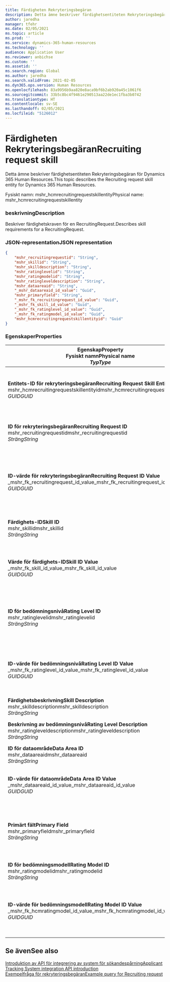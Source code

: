 ```yaml
---
title: Färdigheten Rekryteringsbegäran
description: Detta ämne beskriver färdighetsentiteten Rekryteringsbegäran för Dynamics 365 Human Resources.
author: jaredha
manager: tfehr
ms.date: 02/05/2021
ms.topic: article
ms.prod: ''
ms.service: dynamics-365-human-resources
ms.technology: ''
audience: Application User
ms.reviewer: anbichse
ms.custom: ''
ms.assetid: ''
ms.search.region: Global
ms.author: jaredha
ms.search.validFrom: 2021-02-05
ms.dyn365.ops.version: Human Resources
ms.openlocfilehash: 83a9956b9aa820e8aca9bf6b2ab920a45c1061f6
ms.sourcegitcommit: 33b5c8bc4f9461e290513aa22de1ec1fba3b0742
ms.translationtype: HT
ms.contentlocale: sv-SE
ms.lasthandoff: 02/05/2021
ms.locfileid: "5126012"
---
```

# <a name="recruiting-request-skill"></a><span data-ttu-id="fb0c0-103">Färdigheten Rekryteringsbegäran</span><span class="sxs-lookup"><span data-stu-id="fb0c0-103">Recruiting request skill</span></span>

<span data-ttu-id="fb0c0-104">Detta ämne beskriver färdighetsentiteten Rekryteringsbegäran för Dynamics 365 Human Resources.</span><span class="sxs-lookup"><span data-stu-id="fb0c0-104">This topic describes the Recruiting request skill entity for Dynamics 365 Human Resources.</span></span>

<span data-ttu-id="fb0c0-105">Fysiskt namn: mshr_hcmrecruitingrequestskillentity</span><span class="sxs-lookup"><span data-stu-id="fb0c0-105">Physical name: mshr_hcmrecruitingrequestskillentity</span></span>

### <a name="description"></a><span data-ttu-id="fb0c0-106">beskrivning</span><span class="sxs-lookup"><span data-stu-id="fb0c0-106">Description</span></span>

<span data-ttu-id="fb0c0-107">Beskriver färdighetskraven för en RecruitingRequest.</span><span class="sxs-lookup"><span data-stu-id="fb0c0-107">Describes skill requirements for a RecruitingRequest.</span></span>

### <a name="json-representation"></a><span data-ttu-id="fb0c0-108">JSON-representation</span><span class="sxs-lookup"><span data-stu-id="fb0c0-108">JSON representation</span></span>

```json
{
    "mshr_recruitingrequestid": "String",
    "mshr_skillid": "String",
    "mshr_skilldescription": "String",
    "mshr_ratinglevelid": "String",
    "mshr_ratingmodelid": "String",
    "mshr_ratingleveldescription": "String",
    "mshr_dataareaid": "String",
    "_mshr_dataareaid_id_value": "Guid",
    "mshr_primaryfield": "String",
    "_mshr_fk_recruitingrequest_id_value": "Guid",
    "_mshr_fk_skill_id_value": "Guid",
    "_mshr_fk_ratinglevel_id_value": "Guid",
    "_mshr_fk_ratingmodel_id_value": "Guid",
    "mshr_hcmrecruitingrequestskillentityid": "Guid"
}
```

### <a name="properties"></a><span data-ttu-id="fb0c0-109">Egenskaper</span><span class="sxs-lookup"><span data-stu-id="fb0c0-109">Properties</span></span>

| <span data-ttu-id="fb0c0-110">Egenskap</span><span class="sxs-lookup"><span data-stu-id="fb0c0-110">Property</span></span><br><span data-ttu-id="fb0c0-111">**Fysiskt namn**</span><span class="sxs-lookup"><span data-stu-id="fb0c0-111">**Physical name**</span></span><br><span data-ttu-id="fb0c0-112">**_Typ_**</span><span class="sxs-lookup"><span data-stu-id="fb0c0-112">**_Type_**</span></span> | <span data-ttu-id="fb0c0-113">Använd</span><span class="sxs-lookup"><span data-stu-id="fb0c0-113">Use</span></span> | <span data-ttu-id="fb0c0-114">beskrivning</span><span class="sxs-lookup"><span data-stu-id="fb0c0-114">Description</span></span> |
| --- | --- | --- |
| <span data-ttu-id="fb0c0-115">**Entitets-ID för rekryteringsbegäran**</span><span class="sxs-lookup"><span data-stu-id="fb0c0-115">**Recruiting Request Skill Entity ID**</span></span><br><span data-ttu-id="fb0c0-116">mshr_hcmrecruitingrequestskillentityid</span><span class="sxs-lookup"><span data-stu-id="fb0c0-116">mshr_hcmrecruitingrequestskillentityid</span></span><br><span data-ttu-id="fb0c0-117">*GUID*</span><span class="sxs-lookup"><span data-stu-id="fb0c0-117">*GUID*</span></span> | <span data-ttu-id="fb0c0-118">Skrivskydd</span><span class="sxs-lookup"><span data-stu-id="fb0c0-118">Read-only</span></span><br><span data-ttu-id="fb0c0-119">Obligatoriskt</span><span class="sxs-lookup"><span data-stu-id="fb0c0-119">Required</span></span> | <span data-ttu-id="fb0c0-120">Systemgenererad, unik identifierare för posten **Färdigheten Rekryteringsbegäran**.</span><span class="sxs-lookup"><span data-stu-id="fb0c0-120">System-generated unique identifier for the **Recruiting Request Skill** record.</span></span> |
| <span data-ttu-id="fb0c0-121">**ID för rekryteringsbegäran**</span><span class="sxs-lookup"><span data-stu-id="fb0c0-121">**Recruiting Request ID**</span></span><br><span data-ttu-id="fb0c0-122">mshr_recruitingrequestid</span><span class="sxs-lookup"><span data-stu-id="fb0c0-122">mshr_recruitingrequestid</span></span><br><span data-ttu-id="fb0c0-123">*Sträng*</span><span class="sxs-lookup"><span data-stu-id="fb0c0-123">*String*</span></span> | <span data-ttu-id="fb0c0-124">Skriv en gång</span><span class="sxs-lookup"><span data-stu-id="fb0c0-124">Write-once</span></span><br><span data-ttu-id="fb0c0-125">Obligatoriskt</span><span class="sxs-lookup"><span data-stu-id="fb0c0-125">Required</span></span> | <span data-ttu-id="fb0c0-126">Den användarläsbara unika identifieraren för associerad rekryteringsbegäran.</span><span class="sxs-lookup"><span data-stu-id="fb0c0-126">The user-readable unique identifier of the associated recruiting request.</span></span> |
| <span data-ttu-id="fb0c0-127">**ID-värde för rekryteringsbegäran**</span><span class="sxs-lookup"><span data-stu-id="fb0c0-127">**Recruiting Request ID Value**</span></span><br><span data-ttu-id="fb0c0-128">_mshr_fk_recruitingrequest_id_value</span><span class="sxs-lookup"><span data-stu-id="fb0c0-128">_mshr_fk_recruitingrequest_id_value</span></span><br><span data-ttu-id="fb0c0-129">*GUID*</span><span class="sxs-lookup"><span data-stu-id="fb0c0-129">*GUID*</span></span> | <span data-ttu-id="fb0c0-130">Skrivskydd</span><span class="sxs-lookup"><span data-stu-id="fb0c0-130">Read-only</span></span><br><span data-ttu-id="fb0c0-131">Obligatoriskt</span><span class="sxs-lookup"><span data-stu-id="fb0c0-131">Required</span></span><br> <span data-ttu-id="fb0c0-132">Sekundärnyckel: mshr_hcmrecruitingrequestentityid för entiteten mshr_hcmrecruitingrequestentity</span><span class="sxs-lookup"><span data-stu-id="fb0c0-132">Foreign key: mshr_hcmrecruitingrequestentityid of mshr_hcmrecruitingrequestentity entity</span></span> | <span data-ttu-id="fb0c0-133">Systemgenererad, unik identifierare för associerad rekryteringsbegäran.</span><span class="sxs-lookup"><span data-stu-id="fb0c0-133">System-generated unique identifier of the associated recruiting request.</span></span> |
| <span data-ttu-id="fb0c0-134">**Färdighets-ID**</span><span class="sxs-lookup"><span data-stu-id="fb0c0-134">**Skill ID**</span></span><br><span data-ttu-id="fb0c0-135">mshr_skillid</span><span class="sxs-lookup"><span data-stu-id="fb0c0-135">mshr_skillid</span></span><br><span data-ttu-id="fb0c0-136">*Sträng*</span><span class="sxs-lookup"><span data-stu-id="fb0c0-136">*String*</span></span><br> | <span data-ttu-id="fb0c0-137">Skriv en gång</span><span class="sxs-lookup"><span data-stu-id="fb0c0-137">Write-once</span></span><br><span data-ttu-id="fb0c0-138">Obligatoriskt</span><span class="sxs-lookup"><span data-stu-id="fb0c0-138">Required</span></span> | <span data-ttu-id="fb0c0-139">Den användarläsbara, unika identifieraren för erfordrad färdighet.</span><span class="sxs-lookup"><span data-stu-id="fb0c0-139">The user-readable unique identifier of the required skill.</span></span> |
| <span data-ttu-id="fb0c0-140">**Värde för färdighets-ID**</span><span class="sxs-lookup"><span data-stu-id="fb0c0-140">**Skill ID Value**</span></span><br><span data-ttu-id="fb0c0-141">_mshr_fk_skill_id_value</span><span class="sxs-lookup"><span data-stu-id="fb0c0-141">_mshr_fk_skill_id_value</span></span><br><span data-ttu-id="fb0c0-142">*GUID*</span><span class="sxs-lookup"><span data-stu-id="fb0c0-142">*GUID*</span></span> | <span data-ttu-id="fb0c0-143">Skrivskydd</span><span class="sxs-lookup"><span data-stu-id="fb0c0-143">Read-only</span></span><br><span data-ttu-id="fb0c0-144">Obligatoriskt</span><span class="sxs-lookup"><span data-stu-id="fb0c0-144">Required</span></span><br><span data-ttu-id="fb0c0-145">Sekundärnyckel: mshr_hcmskillentityid tillhörande entiteten mshr_hcmskillentity</span><span class="sxs-lookup"><span data-stu-id="fb0c0-145">Foreign key: mshr_hcmskillentityid of mshr_hcmskillentity entity</span></span> | <span data-ttu-id="fb0c0-146">Systemgenererad, unik identifierare för erfordrad färdighet.</span><span class="sxs-lookup"><span data-stu-id="fb0c0-146">System-generated unique identifier of the required skill.</span></span> |
| <span data-ttu-id="fb0c0-147">**ID för bedömningsnivå**</span><span class="sxs-lookup"><span data-stu-id="fb0c0-147">**Rating Level ID**</span></span><br><span data-ttu-id="fb0c0-148">mshr_ratinglevelid</span><span class="sxs-lookup"><span data-stu-id="fb0c0-148">mshr_ratinglevelid</span></span><br><span data-ttu-id="fb0c0-149">*Sträng*</span><span class="sxs-lookup"><span data-stu-id="fb0c0-149">*String*</span></span> | <span data-ttu-id="fb0c0-150">Skriv en gång</span><span class="sxs-lookup"><span data-stu-id="fb0c0-150">Write-once</span></span><br><span data-ttu-id="fb0c0-151">Valfritt</span><span class="sxs-lookup"><span data-stu-id="fb0c0-151">Optional</span></span> | <span data-ttu-id="fb0c0-152">Det värde på färdighetsnivån som krävs för jobbet, baserat på den bedömningsmodell som färdigheten är tilldelad.</span><span class="sxs-lookup"><span data-stu-id="fb0c0-152">The required skill level value selected for the job, based on the rating model assigned to the skill.</span></span> |
| <span data-ttu-id="fb0c0-153">**ID-värde för bedömningsnivå**</span><span class="sxs-lookup"><span data-stu-id="fb0c0-153">**Rating Level ID Value**</span></span><br><span data-ttu-id="fb0c0-154">_mshr_fk_ratinglevel_id_value</span><span class="sxs-lookup"><span data-stu-id="fb0c0-154">_mshr_fk_ratinglevel_id_value</span></span><br><span data-ttu-id="fb0c0-155">*GUID*</span><span class="sxs-lookup"><span data-stu-id="fb0c0-155">*GUID*</span></span> | <span data-ttu-id="fb0c0-156">Skrivskydd</span><span class="sxs-lookup"><span data-stu-id="fb0c0-156">Read-only</span></span><br><span data-ttu-id="fb0c0-157">Valfritt</span><span class="sxs-lookup"><span data-stu-id="fb0c0-157">Optional</span></span><br><span data-ttu-id="fb0c0-158">Sekundärnyckel: mshr_hcmratinglevelentityid tillhörande entiteten mshr_hcmratinglevelentity</span><span class="sxs-lookup"><span data-stu-id="fb0c0-158">Foreign key: mshr_hcmratinglevelentityid of mshr_hcmratinglevelentity entity</span></span> | <span data-ttu-id="fb0c0-159">Systemgenererad, unik identifierare för nivån.</span><span class="sxs-lookup"><span data-stu-id="fb0c0-159">System-generated unique identifier for the level.</span></span> |
| <span data-ttu-id="fb0c0-160">**Färdighetsbeskrivning**</span><span class="sxs-lookup"><span data-stu-id="fb0c0-160">**Skill Description**</span></span><br><span data-ttu-id="fb0c0-161">mshr_skilldescription</span><span class="sxs-lookup"><span data-stu-id="fb0c0-161">mshr_skilldescription</span></span><br><span data-ttu-id="fb0c0-162">*Sträng*</span><span class="sxs-lookup"><span data-stu-id="fb0c0-162">*String*</span></span> | <span data-ttu-id="fb0c0-163">Skrivskydd</span><span class="sxs-lookup"><span data-stu-id="fb0c0-163">Read-only</span></span><br><span data-ttu-id="fb0c0-164">Obligatoriskt</span><span class="sxs-lookup"><span data-stu-id="fb0c0-164">Required</span></span> | <span data-ttu-id="fb0c0-165">Färdighetsbeskrivningen.</span><span class="sxs-lookup"><span data-stu-id="fb0c0-165">The skill description.</span></span> |
| <span data-ttu-id="fb0c0-166">**Beskrivning av bedömningsnivå**</span><span class="sxs-lookup"><span data-stu-id="fb0c0-166">**Rating Level Description**</span></span><br><span data-ttu-id="fb0c0-167">mshr_ratingleveldescription</span><span class="sxs-lookup"><span data-stu-id="fb0c0-167">mshr_ratingleveldescription</span></span><br><span data-ttu-id="fb0c0-168">*Sträng*</span><span class="sxs-lookup"><span data-stu-id="fb0c0-168">*String*</span></span> | <span data-ttu-id="fb0c0-169">Skrivskydd</span><span class="sxs-lookup"><span data-stu-id="fb0c0-169">Read-only</span></span><br><span data-ttu-id="fb0c0-170">Valfritt</span><span class="sxs-lookup"><span data-stu-id="fb0c0-170">Optional</span></span> | <span data-ttu-id="fb0c0-171">Beskrivningen av den valda färdighetsnivån.</span><span class="sxs-lookup"><span data-stu-id="fb0c0-171">The description of the selected skill level.</span></span> |
| <span data-ttu-id="fb0c0-172">**ID för dataområde**</span><span class="sxs-lookup"><span data-stu-id="fb0c0-172">**Data Area ID**</span></span><br><span data-ttu-id="fb0c0-173">mshr_dataareaid</span><span class="sxs-lookup"><span data-stu-id="fb0c0-173">mshr_dataareaid</span></span><br><span data-ttu-id="fb0c0-174">*Sträng*</span><span class="sxs-lookup"><span data-stu-id="fb0c0-174">*String*</span></span> | <span data-ttu-id="fb0c0-175">Skrivskydd</span><span class="sxs-lookup"><span data-stu-id="fb0c0-175">Read/write</span></span><br><span data-ttu-id="fb0c0-176">Valfritt</span><span class="sxs-lookup"><span data-stu-id="fb0c0-176">Optional</span></span> | <span data-ttu-id="fb0c0-177">Anger den juridiska personen (företaget).</span><span class="sxs-lookup"><span data-stu-id="fb0c0-177">Specifies the legal entity (company).</span></span> |
| <span data-ttu-id="fb0c0-178">**ID-värde för dataområde**</span><span class="sxs-lookup"><span data-stu-id="fb0c0-178">**Data Area ID Value**</span></span><br><span data-ttu-id="fb0c0-179">_mshr_dataareaid_id_value</span><span class="sxs-lookup"><span data-stu-id="fb0c0-179">_mshr_dataareaid_id_value</span></span><br><span data-ttu-id="fb0c0-180">*GUID*</span><span class="sxs-lookup"><span data-stu-id="fb0c0-180">*GUID*</span></span> | <span data-ttu-id="fb0c0-181">Skrivskydd</span><span class="sxs-lookup"><span data-stu-id="fb0c0-181">Read-only</span></span><br><span data-ttu-id="fb0c0-182">Valfritt</span><span class="sxs-lookup"><span data-stu-id="fb0c0-182">Optional</span></span><br><span data-ttu-id="fb0c0-183">Sekundärnyckel: entiteten cdm_companyid cdm_company</span><span class="sxs-lookup"><span data-stu-id="fb0c0-183">Foreign key: cdm_companyid of cdm_company entity</span></span> | <span data-ttu-id="fb0c0-184">Systemgenererat GUID-värde som identifierar den juridiska personen (företaget).</span><span class="sxs-lookup"><span data-stu-id="fb0c0-184">System-generated GUID value identifying the legal entity (company).</span></span> |
| <span data-ttu-id="fb0c0-185">**Primärt fält**</span><span class="sxs-lookup"><span data-stu-id="fb0c0-185">**Primary Field**</span></span><br><span data-ttu-id="fb0c0-186">mshr_primaryfield</span><span class="sxs-lookup"><span data-stu-id="fb0c0-186">mshr_primaryfield</span></span><br><span data-ttu-id="fb0c0-187">*Sträng*</span><span class="sxs-lookup"><span data-stu-id="fb0c0-187">*String*</span></span> | <span data-ttu-id="fb0c0-188">Skrivskydd</span><span class="sxs-lookup"><span data-stu-id="fb0c0-188">Read-only</span></span><br><span data-ttu-id="fb0c0-189">Obligatoriskt</span><span class="sxs-lookup"><span data-stu-id="fb0c0-189">Required</span></span> | <span data-ttu-id="fb0c0-190">Sammanslagning av värdet för rekryteringsbegäran och färdighets-ID som en annan metod för att identifiera posten unikt.</span><span class="sxs-lookup"><span data-stu-id="fb0c0-190">Concatenation of Recruiting Request value and Skill ID as another method to uniquely identify the record.</span></span> |
| <span data-ttu-id="fb0c0-191">**ID för bedömningsmodell**</span><span class="sxs-lookup"><span data-stu-id="fb0c0-191">**Rating Model ID**</span></span><br><span data-ttu-id="fb0c0-192">mshr_ratingmodelid</span><span class="sxs-lookup"><span data-stu-id="fb0c0-192">mshr_ratingmodelid</span></span><br><span data-ttu-id="fb0c0-193">*Sträng*</span><span class="sxs-lookup"><span data-stu-id="fb0c0-193">*String*</span></span> | <span data-ttu-id="fb0c0-194">Skrivskydd</span><span class="sxs-lookup"><span data-stu-id="fb0c0-194">Read-write</span></span><br><span data-ttu-id="fb0c0-195">Obligatoriskt</span><span class="sxs-lookup"><span data-stu-id="fb0c0-195">Required</span></span> | <span data-ttu-id="fb0c0-196">Bedömningsmodellen som används för att gradera färdigheten.</span><span class="sxs-lookup"><span data-stu-id="fb0c0-196">The rating model used to rate the skill.</span></span> |
| <span data-ttu-id="fb0c0-197">**ID-värde för bedömningsmodell**</span><span class="sxs-lookup"><span data-stu-id="fb0c0-197">**Rating Model ID Value**</span></span><br><span data-ttu-id="fb0c0-198">_mshr_fk_hcmratingmodel_id_value</span><span class="sxs-lookup"><span data-stu-id="fb0c0-198">_mshr_fk_hcmratingmodel_id_value</span></span><br><span data-ttu-id="fb0c0-199">*GUID*</span><span class="sxs-lookup"><span data-stu-id="fb0c0-199">*GUID*</span></span> | <span data-ttu-id="fb0c0-200">Skrivskydd</span><span class="sxs-lookup"><span data-stu-id="fb0c0-200">Read-only</span></span><br><span data-ttu-id="fb0c0-201">Obligatoriskt</span><span class="sxs-lookup"><span data-stu-id="fb0c0-201">Required</span></span><br><span data-ttu-id="fb0c0-202">Sekundärnyckel: mshr_hcmratingmodelentityid för entiteten mshr_hcmratingmodelentity</span><span class="sxs-lookup"><span data-stu-id="fb0c0-202">Foreign key: mshr_hcmratingmodelentityid of mshr_hcmratingmodelentity entity</span></span> | <span data-ttu-id="fb0c0-203">Systemgenererad, unik identifierare för bedömningsmodellen som används för att betygssätta färdigheten.</span><span class="sxs-lookup"><span data-stu-id="fb0c0-203">System-generated unique identifier of the rating model used to rate the skill.</span></span> |

## <a name="see-also"></a><span data-ttu-id="fb0c0-204">Se även</span><span class="sxs-lookup"><span data-stu-id="fb0c0-204">See also</span></span>

[<span data-ttu-id="fb0c0-205">Introduktion av API för integrering av system för sökandespårning</span><span class="sxs-lookup"><span data-stu-id="fb0c0-205">Applicant Tracking System integration API introduction</span></span>](hr-admin-integration-ats-api-introduction.md)<br>
[<span data-ttu-id="fb0c0-206">Exempelfråga för rekryteringsbegäran</span><span class="sxs-lookup"><span data-stu-id="fb0c0-206">Example query for Recruiting request</span></span>](hr-admin-integration-ats-api-recruiting-request-example-query.md)
